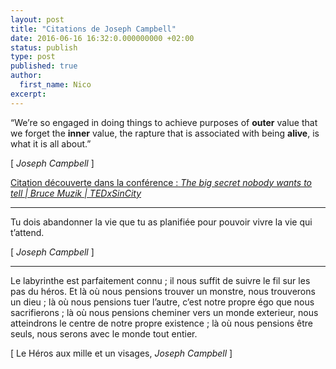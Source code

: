 ```yaml
---
layout: post
title: "Citations de Joseph Campbell"
date: 2016-06-16 16:32:0.000000000 +02:00
status: publish
type: post
published: true
author:
  first_name: Nico
excerpt:
---
```



“We’re so engaged in doing things to achieve purposes of **outer** value that we forget the **inner** value, the rapture that is associated with being **alive**, is what it is all about.”

[ *Joseph Campbell* ]

[Citation découverte dans la conférence : *The big secret nobody wants to tell | Bruce Muzik | TEDxSinCity*](https://www.youtube.com/watch?v=lkbWIfP3mLw)

---

Tu dois abandonner la vie que tu as planifiée pour pouvoir vivre la vie qui t’attend.

[ *Joseph Campbell* ]

---

Le labyrinthe est parfaitement connu ; il nous suffit de suivre le fil sur les pas du héros. Et là où nous pensions trouver un monstre, nous trouverons un dieu ; là où nous pensions tuer l’autre, c’est notre propre égo que nous sacrifierons ; là où nous pensions cheminer vers un monde exterieur, nous atteindrons le centre de notre propre existence ; là où nous pensions être seuls, nous serons avec le monde tout entier.

[ Le Héros aux mille et un visages, *Joseph Campbell* ]

